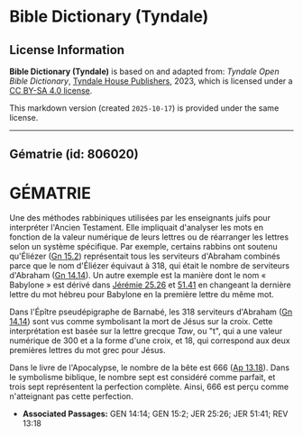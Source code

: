 # Bible Dictionary (Tyndale)

## License Information

**Bible Dictionary (Tyndale)** is based on and adapted from: _Tyndale Open Bible Dictionary_, [Tyndale House Publishers](https://tyndaleopenresources.com/), 2023, which is licensed under a [CC BY-SA 4.0 license](https://creativecommons.org/licenses/by-sa/4.0/legalcode.en).

This markdown version (created `2025-10-17`) is provided under the same license.



--------------------------------

## Gématrie (id: 806020)

GÉMATRIE
========

Une des méthodes rabbiniques utilisées par les enseignants juifs pour interpréter l'Ancien Testament. Elle impliquait d'analyser les mots en fonction de la valeur numérique de leurs lettres ou de réarranger les lettres selon un système spécifique. Par exemple, certains rabbins ont soutenu qu'Éliézer ([Gn 15\.2](https://ref.ly/Gen15:2)) représentait tous les serviteurs d'Abraham combinés parce que le nom d'Éliézer équivaut à 318, qui était le nombre de serviteurs d'Abraham ([Gn 14\.14](https://ref.ly/Gen14:14)). Un autre exemple est la manière dont le nom « Babylone » est dérivé dans [Jérémie 25\.26](https://ref.ly/Jer25:26) et [51\.41](https://ref.ly/Jer51:41) en changeant la dernière lettre du mot hébreu pour Babylone en la première lettre du même mot.

Dans l'Épître pseudépigraphe de Barnabé, les 318 serviteurs d'Abraham ([Gn 14\.14](https://ref.ly/Gen14:14)) sont vus comme symbolisant la mort de Jésus sur la croix. Cette interprétation est basée sur la lettre grecque *Taw*, ou "t", qui a une valeur numérique de 300 et a la forme d'une croix, et 18, qui correspond aux deux premières lettres du mot grec pour Jésus.

Dans le livre de l'Apocalypse, le nombre de la bête est 666 ([Ap 13\.18](https://ref.ly/Rev13:18)). Dans le symbolisme biblique, le nombre sept est considéré comme parfait, et trois sept représentent la perfection complète. Ainsi, 666 est perçu comme n'atteignant pas cette perfection.

* **Associated Passages:** GEN 14:14; GEN 15:2; JER 25:26; JER 51:41; REV 13:18

